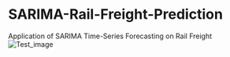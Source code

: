 # SARIMA-Rail-Freight-Prediction
Application of SARIMA Time-Series Forecasting on Rail Freight
![Test_image](https://github.com/David-Fecht/SARIMA-Rail-Freight-Prediction/assets/159670362/0f153834-071b-42c9-b02a-55f998a43fb4)
